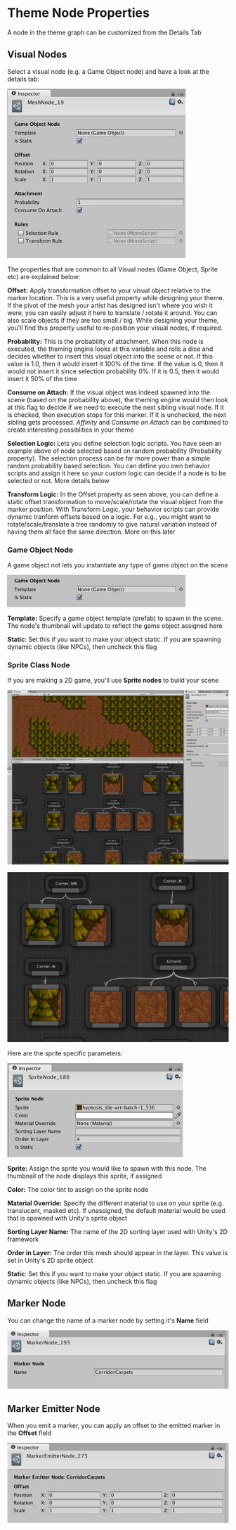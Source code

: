 Theme Node Properties
=====================

A node in the theme graph can be customized from the Details Tab

Visual Nodes
------------
Select a visual node (e.g. a Game Object node) and have a look at the details tab:

![Game Object Node properties](../assets/images/node_properties_visual.png)

The properties that are common to all Visual nodes (Game Object, Sprite etc) are explained below:

**Offset:** Apply transformation offset to your visual object relative to the marker location.  This is a very useful property while designing your theme.   If the pivot of the mesh your artist has designed isn't where you wish it were, you can easily adjust it here to translate / rotate it around.  You can also scale objects if they are too small / big.  While designing your theme, you'll find this property useful to re-position your visual nodes, if required.

**Probability:**  This is the probability of attachment.  When this node is executed, the theming engine looks at this variable and rolls a dice and decides whether to insert this visual object into the scene or not.  If this value is 1.0, then it would insert it 100% of the time.  If the value is 0, then it would not insert it since selection probability 0%.  If it is 0.5, then it would insert it 50% of the time

**Consume on Attach:** If the visual object was indeed spawned into the scene (based on the probability above), the theming engine would then look at this flag to decide if we need to execute the next sibling visual node.  If it is checked, then execution stops for this marker.  If it is unchecked, the next sibling gets processed.  *Affinity* and *Consume on Attach* can be combined to create interesting possiblities in your theme

**Selection Logic:** Lets you define selection logic scripts.  You have seen an example above of node selected based on random probability (Probability property).   The selection process can be far more power than a simple random probability based selection.  You can define you own behavior scripts and assign it here so your custom logic can decide if a node is to be selected or not.  More details below

**Transform Logic:** In the Offset property as seen above, you can define a static offset transformation to move/scale/rotate the visual object from the marker position.  With Transform Logic, your behavior scripts can provide dynamic tranform offsets based on a logic.  For e.g., you might want to rotate/scale/translate a tree randomly to give natural variation instead of having them all face the same direction.  More on this later

### Game Object Node
A game object not lets you instantiate any type of game object on the scene

![Game Object Node specific properties](../assets/images/node_properties_go.png)

**Template:** Specify a game object template (prefab) to spawn in the scene.  The node's thumbnail will update to reflect the game object assigned here

**Static**: Set this if you want to make your object static.   If you are spawning dynamic objects (like NPCs), then uncheck this flag

### Sprite Class Node

If you are making a 2D game, you'll use **Sprite nodes** to build your scene

![2D Procedural Scene](../assets/images/da_scene_2d.jpg)

![Sprite Nodes](../assets/images/sprite_nodes.png)

Here are the sprite specific parameters:

![Sprite Node Properties](../assets/images/node_properties_sprite.png)


**Sprite:** Assign the sprite you would like to spawn with this node.  The thumbnail of the node displays this sprite, if assigned

**Color:** The color tint to assign on the sprite node

**Material Override:** Specify the different material to use on your sprite (e.g. translucent, masked etc).  If unassigned, the default material would be used that is spawned with Unity's sprite object

**Sorting Layer Name:** The name of the 2D sorting layer used with Unity's 2D framework

**Order in Layer:** The order this mesh should appear in the layer.   This value is set in Unity's 2D sprite object

**Static**: Set this if you want to make your object static.   If you are spawning dynamic objects (like NPCs), then uncheck this flag


Marker Node
-----------

You can change the name of a marker node by setting it's **Name** field

![Marker Node Properties](../assets/images/node_properties_marker.png)



Marker Emitter Node
-------------------

When you emit a marker, you can apply an offset to the emitted marker in the **Offset** field

![Marker Emitter Node Properties](../assets/images/node_properties_marker_emitter.png)

